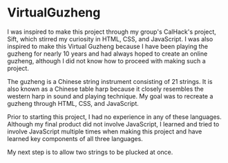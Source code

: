 # VirtualGuzheng
I was inspired to make this project through my group's CalHack's project, Sift, which stirred my curiosity in HTML, CSS, and JavaScript. I was also inspired to make this Virtual Guzheng because I have been playing the guzheng for nearly 10 years and had always hoped to create an online guzheng, although I did not know how to proceed with making such a project. 

The guzheng is a Chinese string instrument consisting of 21 strings. It is also known as a Chinese table harp because it closely resembles the western harp in sound and playing technique. My goal was to recreate a guzheng through HTML, CSS, and JavaScript. 

Prior to starting this project, I had no experience in any of these languages. Although my final product did not involve JavaScript, I learned and tried to involve JavaScript multiple times when making this project and have learned key components of all three languages. 

My next step is to allow two strings to be plucked at once.
